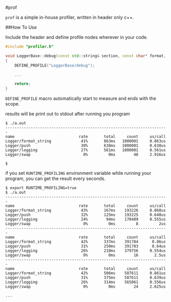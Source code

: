 #prof

`prof` is a simple in-house profiler, written in header only c++.

##How To Use

Include the header and define profile nodes wherever in your code.

```cpp
#include "profiler.h"

void LoggerBase::debug(const std::string& section, const char* format, ...)
{
	DEFINE_PROFILE("LoggerBase/debug");

	...

	return;
}
```

`DEFINE_PROFILE` macro automatically start to measure and ends with the scope.

results will be print out to stdout after running you program

```
$ ./a.out
-----------------------------------------------------------------------
name                            rate       total     count     us/call
Logger/format_string             41%       863ms   1000001     0.863us
Logger/push                      30%       638ms   1000001     0.638us
Logger/logging                   27%       561ms   1000001     0.561us
Logger/swap                       0%         0ms        48     2.916us

$
```

if you set `RUNTIME_PROFILING` environment variable while running your program, you can get the result every seconds.

```
$ export RUNTIME_PROFILING=true
$ ./a.out
-----------------------------------------------------------------------
name                            rate       total     count     us/call
Logger/format_string             43%       167ms    193226     0.868us
Logger/push                      32%       125ms    193225     0.648us
Logger/logging                   24%        94ms    170489     0.555us
Logger/swap                       0%         0ms         8         2us
-----------------------------------------------------------------------
name                            rate       total     count     us/call
Logger/format_string             42%       337ms    391784      0.86us
Logger/push                      31%       250ms    391783      0.64us
Logger/logging                   26%       210ms    379756     0.554us
Logger/swap                       0%         0ms        16       2.5us
-----------------------------------------------------------------------
name                            rate       total     count     us/call
Logger/format_string             42%       506ms    587611     0.861us
Logger/push                      31%       375ms    587611     0.639us
Logger/logging                   26%       314ms    565061     0.556us
Logger/swap                       0%         0ms        24     2.625us

...
```

